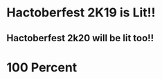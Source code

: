 <h1>Hactoberfest 2K19 is Lit!!</h1>
<h2>Hactoberfest 2k20 will be lit too!!</h2>
<h1>100 Percent</h1>
